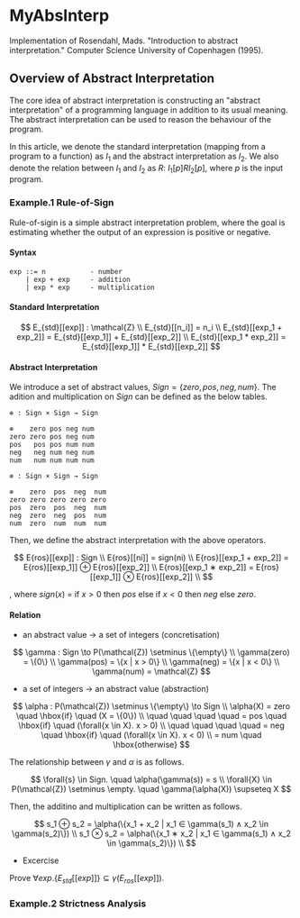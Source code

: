 # MyAbsInterp
Implementation of Rosendahl, Mads. "Introduction to abstract interpretation." Computer Science University of Copenhagen (1995).

## Overview of Abstract Interpretation

The core idea of abstract interpretation is constructing an "abstract interpretation" of a programming language in addition to its usual meaning. The abstract interpretation can be used to reason the behaviour of the program.

In this article, we denote the standard interpretation (mapping from a program to a function) as $I_1$ and the abstract interpretation as $I_2$. We also denote the relation between $I_1$ and $I_2$ as $R$: $I_1[p] R I_2[p]$, where $p$ is the input program.

### Example.1 Rule-of-Sign

Rule-of-sigin is a simple abstract interpretation problem, where the goal is estimating whether the output of an expression is positive or negative.

#### Syntax

```
exp ::= n           - number
    | exp + exp     - addition
    | exp * exp     - multiplication
```

#### Standard Interpretation

$$
E_{std}[[exp]] : \mathcal{Z} \\
E_{std}[[n_i]] = n_i \\
E_{std}[[exp_1 + exp_2]] = E_{std}[[exp_1]] + E_{std}[[exp_2]] \\
E_{std}[[exp_1 * exp_2]] = E_{std}[[exp_1]] * E_{std}[[exp_2]]
$$

#### Abstract Interpretation

We introduce a set of abstract values, $Sign = \{zero, pos, neg, num\}$. The adition and multiplication on $Sign$ can be defined as the below tables.

```
⊕ : Sign × Sign → Sign

⊕    zero pos neg num
zero zero pos neg num
pos   pos pos num num
neg   neg num neg num
num   num num num num
```

```
⊗ : Sign × Sign → Sign

⊗    zero  pos  neg  num
zero zero zero zero zero
pos  zero  pos  neg  num
neg  zero  neg  pos  num
num  zero  num  num  num
```

Then, we define the abstract interpretation with the above operators.


$$
E{ros}[[exp]] : Sign \\
E{ros}[[ni]] = sign(ni) \\
E{ros}[[exp_1 + exp_2]] = E{ros}[[exp_1]] ⊕ E{ros}[[exp_2]] \\
E{ros}[[exp_1 ∗ exp_2]] = E{ros}[[exp_1]] ⊗ E{ros}[[exp_2]] \\
$$

, where $sign(x)$ = if $x > 0$ then $pos$ else if $x < 0$ then $neg$ else $zero$.

#### Relation

- an abstract value $\to$ a set of integers (concretisation)

$$
\gamma : Sign \to P(\mathcal{Z}) \setminus \{\empty\} \\
\gamma(zero) = \{0\} \\
\gamma(pos) = \{x | x > 0\} \\
\gamma(neg) = \{x | x < 0\} \\
\gamma(num) = \mathcal{Z}
$$

- a set of integers $\to$ an abstract value (abstraction)

$$
\alpha : P(\mathcal{Z}) \setminus \{\empty\} \to Sign \\
\alpha(X) = zero \quad \hbox{if} \quad (X = \{0\}) \\
\quad \quad \quad \quad  = pos \quad \hbox{if} \quad (\forall{x \in X}. x > 0) \\
\quad \quad \quad \quad  = neg \quad \hbox{if} \quad (\forall{x \in X}. x < 0) \\
          = num \quad \hbox{otherwise}
$$

The relationship  between $\gamma$ and $\alpha$ is as follows.

$$
\forall{s} \in Sign. \quad \alpha(\gamma(s)) = s \\
\forall{X} \in P(\mathcal{Z}) \setminus \empty. \quad \gamma(\alpha(X)) \supseteq X
$$

Then, the additino and multiplication can be written as follows.

$$
s_1 ⊕ s_2 = \alpha(\{x_1 + x_2 | x_1 ∈ \gamma(s_1) ∧ x_2 \in \gamma(s_2)\}) \\
s_1 ⊗ s_2 = \alpha(\{x_1 ∗ x_2 | x_1 ∈ \gamma(s_1) ∧ x_2 \in \gamma(s_2)\}) \\
$$

- Excercise

Prove $\forall{exp}. \{E_{std}[[exp]]\} \subseteq \gamma(E_{ros}[[exp]])$.

### Example.2 Strictness Analysis
